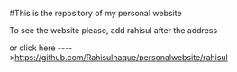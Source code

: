 #This is the repository of my personal website 

To see the website please, add rahisul after the address

or click here ---->https://github.com/Rahisulhaque/personalwebsite/rahisul
 
 
